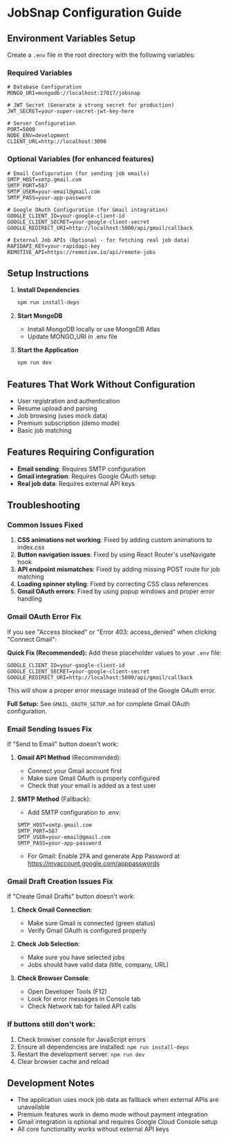 # JobSnap Configuration Guide

## Environment Variables Setup

Create a `.env` file in the root directory with the following variables:

### Required Variables

```env
# Database Configuration
MONGO_URI=mongodb://localhost:27017/jobsnap

# JWT Secret (Generate a strong secret for production)
JWT_SECRET=your-super-secret-jwt-key-here

# Server Configuration
PORT=5000
NODE_ENV=development
CLIENT_URL=http://localhost:3000
```

### Optional Variables (for enhanced features)

```env
# Email Configuration (for sending job emails)
SMTP_HOST=smtp.gmail.com
SMTP_PORT=587
SMTP_USER=your-email@gmail.com
SMTP_PASS=your-app-password

# Google OAuth Configuration (for Gmail integration)
GOOGLE_CLIENT_ID=your-google-client-id
GOOGLE_CLIENT_SECRET=your-google-client-secret
GOOGLE_REDIRECT_URI=http://localhost:5000/api/gmail/callback

# External Job APIs (Optional - for fetching real job data)
RAPIDAPI_KEY=your-rapidapi-key
REMOTIVE_API=https://remotive.io/api/remote-jobs
```

## Setup Instructions

1. **Install Dependencies**
   ```bash
   npm run install-deps
   ```

2. **Start MongoDB**
   - Install MongoDB locally or use MongoDB Atlas
   - Update MONGO_URI in .env file

3. **Start the Application**
   ```bash
   npm run dev
   ```

## Features That Work Without Configuration

- User registration and authentication
- Resume upload and parsing
- Job browsing (uses mock data)
- Premium subscription (demo mode)
- Basic job matching

## Features Requiring Configuration

- **Email sending**: Requires SMTP configuration
- **Gmail integration**: Requires Google OAuth setup
- **Real job data**: Requires external API keys

## Troubleshooting

### Common Issues Fixed

1. **CSS animations not working**: Fixed by adding custom animations to index.css
2. **Button navigation issues**: Fixed by using React Router's useNavigate hook
3. **API endpoint mismatches**: Fixed by adding missing POST route for job matching
4. **Loading spinner styling**: Fixed by correcting CSS class references
5. **Gmail OAuth errors**: Fixed by using popup windows and proper error handling

### Gmail OAuth Error Fix

If you see "Access blocked" or "Error 403: access_denied" when clicking "Connect Gmail":

**Quick Fix (Recommended):**
Add these placeholder values to your `.env` file:
```env
GOOGLE_CLIENT_ID=your-google-client-id
GOOGLE_CLIENT_SECRET=your-google-client-secret
GOOGLE_REDIRECT_URI=http://localhost:5000/api/gmail/callback
```

This will show a proper error message instead of the Google OAuth error.

**Full Setup:** See `GMAIL_OAUTH_SETUP.md` for complete Gmail OAuth configuration.

### Email Sending Issues Fix

If "Send to Email" button doesn't work:

1. **Gmail API Method** (Recommended):
   - Connect your Gmail account first
   - Make sure Gmail OAuth is properly configured
   - Check that your email is added as a test user

2. **SMTP Method** (Fallback):
   - Add SMTP configuration to .env:
   ```env
   SMTP_HOST=smtp.gmail.com
   SMTP_PORT=587
   SMTP_USER=your-email@gmail.com
   SMTP_PASS=your-app-password
   ```
   - For Gmail: Enable 2FA and generate App Password at https://myaccount.google.com/apppasswords

### Gmail Draft Creation Issues Fix

If "Create Gmail Drafts" button doesn't work:

1. **Check Gmail Connection**:
   - Make sure Gmail is connected (green status)
   - Verify Gmail OAuth is configured properly

2. **Check Job Selection**:
   - Make sure you have selected jobs
   - Jobs should have valid data (title, company, URL)

3. **Check Browser Console**:
   - Open Developer Tools (F12)
   - Look for error messages in Console tab
   - Check Network tab for failed API calls

### If buttons still don't work:

1. Check browser console for JavaScript errors
2. Ensure all dependencies are installed: `npm run install-deps`
3. Restart the development server: `npm run dev`
4. Clear browser cache and reload

## Development Notes

- The application uses mock job data as fallback when external APIs are unavailable
- Premium features work in demo mode without payment integration
- Gmail integration is optional and requires Google Cloud Console setup
- All core functionality works without external API keys
